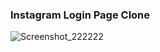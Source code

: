 ### Instagram Login Page Clone

![Screenshot_222222](https://user-images.githubusercontent.com/70073178/155053011-24558f05-f3f8-47e5-a3cb-9ae397e5df40.png)
